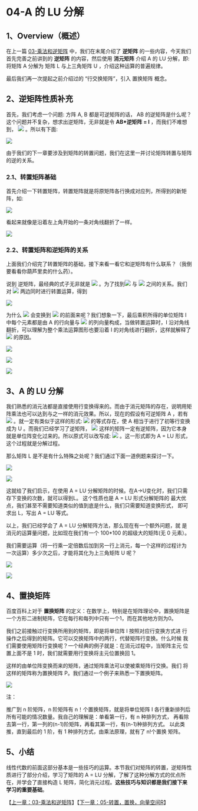# 04-A 的 LU 分解

## 1、Overview（概述）

在上一篇 [03-乘法和逆矩阵](https://github.com/chenyyx/notes-linear-algebra/blob/master/03-%E4%B9%98%E6%B3%95%E5%92%8C%E9%80%86%E7%9F%A9%E9%98%B5/03-%E4%B9%98%E6%B3%95%E5%92%8C%E9%80%86%E7%9F%A9%E9%98%B5.md) 中，我们在末尾介绍了 **逆矩阵** 的一些内容，今天我们首先完善之前讲到的 **逆矩阵** 的内容，然后使用 **消元矩阵** 介绍 A 的 LU 分解，即: 将矩阵 A 分解为 矩阵 L 与上三角矩阵 U ，介绍这种运算的普遍规律。

最后我们再一次提起之前介绍过的 “行交换矩阵”，引入 置换矩阵 概念。

## 2、逆矩阵性质补充

首先，我们考虑一个问题: 方阵 A, B 都是可逆矩阵的话， AB 的逆矩阵是什么呢？这个问题并不复杂，想求出逆矩阵，无非就是令 **AB*逆矩阵 = I** ，而我们不难想到， ![](../images/04/LA_4_1.png) 。所以有下面: 

![](../images/04/LA_4_2.png)

由于我们的下一章要涉及到矩阵的转置问题，我们在这里一并讨论矩阵转置与矩阵的逆的关系。

### 2.1、转置矩阵基础
首先介绍一下转置矩阵，转置矩阵就是将原矩阵各行换成对应列，所得到的新矩阵，如: 

![](../images/04/LA_4_3.png)

看起来就像是沿着左上角开始的一条对角线翻折了一样。

![](../images/04/LA_4_4.png)

### 2.2、转置矩阵和逆矩阵的关系

上面我们介绍完了转置矩阵的基础，接下来看一看它和逆矩阵有什么联系？（我倒要看看你葫芦里卖的什么药）。

说到 逆矩阵，最经典的式子无非就是 ![](../images/04/LA_4_5.png) 。为了找到![](../images/04/LA_4_6.png) 与 ![](../images/04/LA_4_7.png) 之间的关系。我们对 ![](../images/04/LA_4_5.png) 两边同时进行转置运算，得到 

![](../images/04/LA_4_8.png)

为什么 ![](../images/04/LA_4_9.png) 会变换到 ![](../images/04/LA_4_6.png) 的前面来呢？我们想象一下，最后乘积所得的单位矩阵 I 中每个元素都是由 A 的行向量与 ![](../images/04/LA_4_10.png) 的列向量构成，当做转置运算时，I 沿对角线翻折，可以理解为整个乘法运算图形也要沿着 I 的对角线进行翻折，这样就解释了 ![](../images/04/LA_4_8.png) 的原因。

![](../images/04/LA_4_11.png)

![](../images/04/LA_4_12.png)

![](../images/04/LA_4_13.png)


## 3、A 的 LU 分解

我们熟悉的消元法都是直接使用行变换得来的。而由于消元矩阵的存在，说明用矩阵乘法也可以达到与之一样的消元效果。所以，现在的假设有可逆矩阵 A ，若有 ![](../images/04/LA_4_14.png) 。就一定有类似于这样的形式: ![](../images/04/LA_4_15.png) 的等式存在，使 A 相当于进行了初等行变换成为 U 。而我们已经学习了逆矩阵， ![](../images/04/LA_4_16.png) 这样的矩阵一定有逆矩阵，因为它本身就是单位阵变化过来的。所以原式可以改写成: ![](../images/04/LA_4_17.png) 。这一形式即为 A = LU 形式，这个过程就是分解过程。

那么矩阵 L 是不是有什么特殊之处呢？我们通过下面一道例题来探讨一下。

![](../images/04/LA_4_18.png)

![](../images/04/LA_4_19.png)

这就给了我们启示，在使用 A = LU 分解矩阵的时候。在A->U变化时，我们只需存下变换的次数，就可以得到L。 这个性质也是 A = LU 形式分解矩阵的 最大优点，我们甚至不需要知道类似的值到底是什么，我们只需要知道变换形式， 即可求出 L，写出 A = LU 等式。

以上，我们已经学会了 A = LU 分解矩阵方法，那么现在有一个额外问题，就 是消元的运算量问题，比如现在我们有一个 100*100 的超级大的矩阵(无 0 元素）。

我们需要运算（将一行乘一定倍数后加到另一行上消元，每一个这样的过程计为 一次运算）多少次之后，才能将其化为上三角矩阵 U 呢？

![](../images/04/LA_4_20.png)

![](../images/04/LA_4_21.png)


## 4、置换矩阵

百度百科上对于 **置换矩阵** 的定义：在数学上，特别是在矩阵理论中，置换矩阵是一个方形二进制矩阵，它在每行和每列中只有一个1，而在其他地方则为0。

我们之前接触过行变换所用到的矩阵，即是将单位阵 I 按照对应行变换方式进 行操作之后得到的矩阵。它可以交换矩阵中的两行，代替矩阵行变换。什么时候 我们需要使用矩阵行变换呢？一个经典的例子就是：在消元过程中，当矩阵主元 位置上面不是 1 时，我们就需要用行变换将主元位置换回 1。

这样的由单位阵变换而来的矩阵，通过矩阵乘法可以使被乘矩阵行交换。我们 将这样的矩阵称为置换矩阵 P。我们通过一个例子来熟悉一下置换矩阵。

![](../images/04/LA_4_22.png)

注：

推广到 n 阶矩阵，n 阶矩阵有 n！个置换矩阵，就是将单位矩阵 I 各行重新排列后所有可能的情况数量。我自己的理解是：单看第一行，有 n 种排列方式， 再看除去第一行，第一列的(n-1)阶矩阵，再看其第一行，有(n-1)种排列方式。 以此类推，直到最后的 1 阶，有 1 种排列方式，由乘法原理，就有了 n!个置换 矩阵。

## 5、小结

线性代数的前面这部分基本是一些技巧的运算。本节我们对矩阵的转置，逆矩阵性质进行了部分介绍，学习了矩阵的 A = LU 分解，了解了这种分解方式的优点所在，并学会了直接构造 L 矩阵，简化消元过程。**这些技巧与知识都是我们接下来学习的重要基础**。

【[上一章：03-乘法和逆矩阵](../03-乘法和逆矩阵/03-乘法和逆矩阵.md)】【[下一章：05-转置，置换，向量空间R](../05-转置-置换-向量空间R/05-转置-置换-向量空间R.md)】

